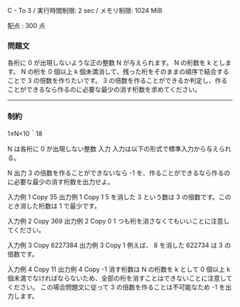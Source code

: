 C - To 3  / 
実行時間制限: 2 sec / メモリ制限: 1024 MiB

配点 : 
300 点

### 問題文
各桁に 
0 が出現しないような正の整数 
N が与えられます。
N の桁数を 
k とします。
N の桁を 
0 個以上 
k 個未満消して、残った桁をそのままの順序で結合することで 
3 の倍数を作りたいです。
3 の倍数を作ることができるか判定し、作ることができるなら作るのに必要な最少の消す桁数を求めてください。

---

### 制約
1≤N<10＾18
 
N は各桁に 
0 が出現しない整数
入力
入力は以下の形式で標準入力から与えられる。

N
出力
3 の倍数を作ることができないなら -1 を、作ることができるなら作るのに必要な最少の消す桁数を出力せよ。

入力例 1
Copy
35
出力例 1
Copy
1
5 を消した 
3 という数は 
3 の倍数です。このとき消した桁数は 
1 で最少です。

入力例 2
Copy
369
出力例 2
Copy
0
1 つも桁を消さなくてもいいことに注意してください。

入力例 3
Copy
6227384
出力例 3
Copy
1
例えば、 
8 を消した 
622734 は 
3 の倍数です。

入力例 4
Copy
11
出力例 4
Copy
-1
消す桁数は 
N の桁数を 
k として 
0 個以上 
k 個未満でなければならないため、全部の桁を消すことはできないことに注意してください。
この場合問題文に従って 
3 の倍数を作ることは不可能なため -1 を出力します。